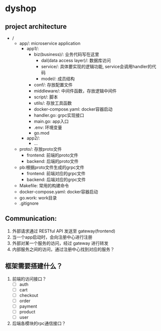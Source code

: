# dyshop

## project architecture

- /
    - app/: microservice application
        - app1/:
            - biz(business)/: 业务代码写在这里
                - dal(data access layer)/: 数据库访问
                - service/: 具体要实现的逻辑功能, service会调用handler的代码
                - model/: 成员结构
            - conf/: 存放配置文件
            - middleware/: 中间件函数，存放逻辑中间件
            - script/: 脚本
            - utils/: 存放工具函数
            - docker-compose.yaml: docker容器启动
            - handler.go: grpc实现接口
            - main.go: app入口
            - .env: 环境变量
            - go.mod
        - app2/:
            - ...
    - proto/: 存放proto文件
      - frontend: 前端的proto文件
      - backend: 后端的proto文件
    - pb:根据proto文件生成的grpc文件
      - frontend: 前端对应的grpc文件
      - backend: 后端对应的grpc文件
    - Makefile: 常用的构建命令
    - docker-compose.yaml: docker容器启动
    - go.work: work目录
    - .gitignore
    
## Communication:

1. 外部请求通过 RESTful API 发送至 gateway(frontend)
2. 当一个app启动时，会向注册中心进行注册
3. 外部对某一个服务的访问，经过 gateway 进行转发
4. 内部服务之间的访问，通过注册中心找到对应的服务？

## 框架需要搭建什么？
1. 前端的访问接口？
    - [ ] auth
    - [ ] cart
    - [ ] checkout
    - [ ] order
    - [ ] payment
    - [ ] product
    - [ ] user
2. 后端各模块的rpc通信接口？